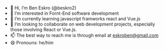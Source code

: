 - 👋 Hi, I’m Ben Eskro (@beskro2)
- 👀 I’m interested in Fornt-End software development
- 🌱 I’m currently learning javascript framworks react and Vue.js
- 💞️ I’m looking to collaborate on web development projects, especially those involving React or Vue.js.
- 📫 The best way to reach me is through email at eskroben@gmail.com
- 😄 Pronouns: he/him


<!---
beskro2/beskro2 is a ✨ special ✨ repository because its `README.md` (this file) appears on your GitHub profile.
You can click the Preview link to take a look at your changes.
--->
